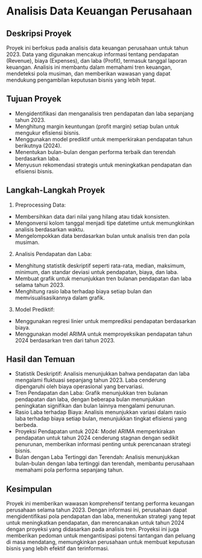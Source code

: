 # Analisis Data Keuangan Perusahaan
## Deskripsi Proyek
Proyek ini berfokus pada analisis data keuangan perusahaan untuk tahun 2023. Data yang digunakan mencakup informasi tentang pendapatan (Revenue), biaya (Expenses), dan laba (Profit), termasuk tanggal laporan keuangan. Analisis ini membantu dalam memahami tren keuangan, mendeteksi pola musiman, dan memberikan wawasan yang dapat mendukung pengambilan keputusan bisnis yang lebih tepat.
## Tujuan Proyek
- Mengidentifikasi dan menganalisis tren pendapatan dan laba sepanjang tahun 2023.
- Menghitung margin keuntungan (profit margin) setiap bulan untuk mengukur efisiensi bisnis.
- Menggunakan model prediktif untuk memperkirakan pendapatan tahun berikutnya (2024).
- Menentukan bulan-bulan dengan performa terbaik dan terendah berdasarkan laba.
- Menyusun rekomendasi strategis untuk meningkatkan pendapatan dan efisiensi bisnis.
## Langkah-Langkah Proyek
1. Preprocessing Data:
  - Membersihkan data dari nilai yang hilang atau tidak konsisten.
  - Mengonversi kolom tanggal menjadi tipe datetime untuk memungkinkan analisis berdasarkan waktu.
  - Mengelompokkan data berdasarkan bulan untuk analisis tren dan pola musiman.
2. Analisis Pendapatan dan Laba:
  - Menghitung statistik deskriptif seperti rata-rata, median, maksimum, minimum, dan standar deviasi untuk pendapatan, biaya, dan laba.
  - Membuat grafik untuk menunjukkan tren bulanan pendapatan dan laba selama tahun 2023.
  - Menghitung rasio laba terhadap biaya setiap bulan dan memvisualisasikannya dalam grafik.
3. Model Prediktif:
  - Menggunakan regresi linier untuk memprediksi pendapatan berdasarkan biaya.
  - Menggunakan model ARIMA untuk memproyeksikan pendapatan tahun 2024 berdasarkan tren dari tahun 2023.
## Hasil dan Temuan
- Statistik Deskriptif: Analisis menunjukkan bahwa pendapatan dan laba mengalami fluktuasi sepanjang tahun 2023. Laba cenderung dipengaruhi oleh biaya operasional yang bervariasi.
- Tren Pendapatan dan Laba: Grafik menunjukkan tren bulanan pendapatan dan laba, dengan beberapa bulan menunjukkan peningkatan signifikan dan bulan lainnya mengalami penurunan.
- Rasio Laba terhadap Biaya: Analisis menunjukkan variasi dalam rasio laba terhadap biaya setiap bulan, menunjukkan tingkat efisiensi yang berbeda.
- Proyeksi Pendapatan untuk 2024: Model ARIMA memperkirakan pendapatan untuk tahun 2024 cenderung stagnan dengan sedikit penurunan, memberikan informasi penting untuk perencanaan strategi bisnis.
- Bulan dengan Laba Tertinggi dan Terendah: Analisis menunjukkan bulan-bulan dengan laba tertinggi dan terendah, membantu perusahaan memahami pola performa sepanjang tahun.
## Kesimpulan
Proyek ini memberikan wawasan komprehensif tentang performa keuangan perusahaan selama tahun 2023. Dengan informasi ini, perusahaan dapat mengidentifikasi pola pendapatan dan laba, menentukan strategi yang tepat untuk meningkatkan pendapatan, dan merencanakan untuk tahun 2024 dengan proyeksi yang didasarkan pada analisis tren. Proyeksi ini juga memberikan pedoman untuk mengantisipasi potensi tantangan dan peluang di masa mendatang, memungkinkan perusahaan untuk membuat keputusan bisnis yang lebih efektif dan terinformasi.
